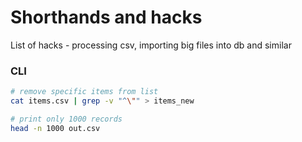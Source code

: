 # Shorthands and hacks

List of hacks - processing csv, importing big files into db and similar

### CLI  

```bash
# remove specific items from list
cat items.csv | grep -v "^\"" > items_new

# print only 1000 records
head -n 1000 out.csv
```
